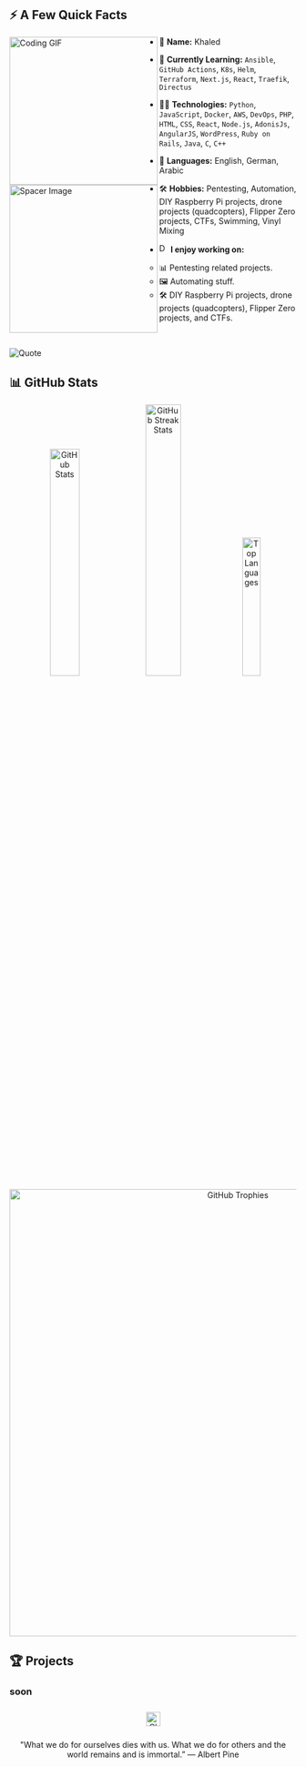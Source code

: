 ## ⚡️ A Few Quick Facts

<!--
This part was an absolute nightmare to figure out. Turns out that Github's extended markdown is scuffed as hell. Left-embedded gifs break everything, so what you see below is the only way to fix it. I seem to be the only one to have even gotten that far.
-->  
<div>
  <img align="left" height="260vh" src="https://i.giphy.com/media/l0HlHwC9qKL5Y9HMs/giphy.webp" alt="Coding GIF">
  <img align="left" height="260vh" src="https://upload.wikimedia.org/wikipedia/commons/3/3d/1_120_transparent.png" alt="Spacer Image">
</div>

- 👤 **Name:** Khaled 
- 🌱 **Currently Learning:** `Ansible`, `GitHub Actions`, `K8s`, `Helm`, `Terraform`, `Next.js`, `React`, `Traefik`, `Directus`
- 👨‍💻 **Technologies:** `Python`, `JavaScript`, `Docker`, `AWS`, `DevOps`, `PHP`, `HTML`, `CSS`, `React`, `Node.js`, `AdonisJs`, `AngularJS`, `WordPress`, `Ruby on Rails`, `Java`, `C`, `C++`
- 💬 **Languages:** English, German, Arabic
- 🛠 **Hobbies:** Pentesting, Automation, DIY Raspberry Pi projects, drone projects (quadcopters), Flipper Zero projects, CTFs, Swimming, Vinyl Mixing

- <img src="https://media.giphy.com/media/WUlplcMpOCEmTGBtBW/giphy.gif" width="16" alt="Developer GIF"> **I enjoy working on:**
  - 📊 Pentesting related projects.
  - 🖼 Automating stuff.
  - 🛠 DIY Raspberry Pi projects, drone projects (quadcopters), Flipper Zero projects, and CTFs.

<br>

![Quote](https://github-readme-quotes-bay.vercel.app/quote?theme=dark&animation=grow_out_in)


## 📊 GitHub Stats

<!--
Gotta love some stats
-->  

<p align="center">
  <img src="https://github-readme-stats.vercel.app/api?username=00xkhaled&theme=dracula&hide_border=false&include_all_commits=false&count_private=true" width="32%" alt="GitHub Stats">
  <img src="https://github-readme-streak-stats.herokuapp.com/?user=00xkhaled&theme=dracula&hide_border=false" width="35%" alt="GitHub Streak Stats">
  <img src="https://github-readme-stats.vercel.app/api/top-langs/?username=00xkhaled&theme=dracula&hide_border=false&include_all_commits=false&count_private=true&layout=compact" width="25%" alt="Top Languages">
</p>

<p align="center">
  <img src="https://github-profile-trophy.vercel.app/?username=00xkhaled&theme=dracula&no-frame=false&no-bg=false&margin-w=4&rank=-C" width="786" alt="GitHub Trophies">
</p>

## 🏆 Projects
### soon 

<!--
Aaaaaand that's it. Very nice.
-->  

<div align="center">  
  <img style="margin: 10px" src="https://media3.giphy.com/media/btz4OTQXXr4nlHTIqU/200w.webp" height="25" alt="Closing GIF">  
</div>

<div align="center">
  <p>"What we do for ourselves dies with us. What we do for others and the world remains and is immortal.” ― Albert Pine</p>
</div>
